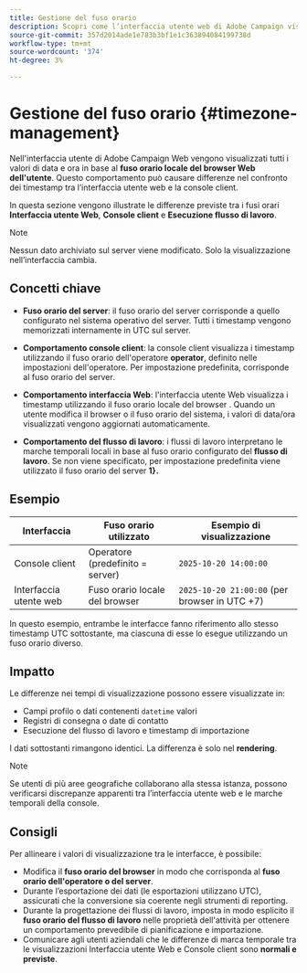 ```yaml
---
title: Gestione del fuso orario
description: Scopri come l’interfaccia utente web di Adobe Campaign visualizza i valori di data e ora in base ai fusi orari di browser, operatori, flussi di lavoro e server.
source-git-commit: 357d2014ade1e783b3bf1e1c363894084199738d
workflow-type: tm+mt
source-wordcount: '374'
ht-degree: 3%

---
```


# Gestione del fuso orario {#timezone-management}

Nell&#39;interfaccia utente di Adobe Campaign Web vengono visualizzati tutti i valori di data e ora in base al **fuso orario locale del browser Web dell&#39;utente**. Questo comportamento può causare differenze nel confronto dei timestamp tra l’interfaccia utente web e la console client.

In questa sezione vengono illustrate le differenze previste tra i fusi orari **Interfaccia utente Web**, **Console client** e **Esecuzione flusso di lavoro**.

>[!NOTE]
>
>Nessun dato archiviato sul server viene modificato. Solo la visualizzazione nell’interfaccia cambia.

## Concetti chiave

* **Fuso orario del server**: il fuso orario del server corrisponde a quello configurato nel sistema operativo del server. Tutti i timestamp vengono memorizzati internamente in UTC sul server.

* **Comportamento console client**: la console client visualizza i timestamp utilizzando il fuso orario dell&#39;operatore **operator**, definito nelle impostazioni dell&#39;operatore. Per impostazione predefinita, corrisponde al fuso orario del server **&#x200B;**.

* **Comportamento interfaccia Web**: l&#39;interfaccia utente Web visualizza i timestamp utilizzando il fuso orario locale del browser **&#x200B;**. Quando un utente modifica il browser o il fuso orario del sistema, i valori di data/ora visualizzati vengono aggiornati automaticamente.

* **Comportamento del flusso di lavoro**: i flussi di lavoro interpretano le marche temporali locali in base al fuso orario configurato del **flusso di lavoro**. Se non viene specificato, per impostazione predefinita viene utilizzato il fuso orario del server **1&rbrace;.**

## Esempio

| Interfaccia | Fuso orario utilizzato | Esempio di visualizzazione |
|------------|----------------|-----------------|
| Console client | Operatore (predefinito = server) | `2025-10-20 14:00:00` |
| Interfaccia utente web | Fuso orario locale del browser | `2025-10-20 21:00:00` (per browser in UTC +7) |

In questo esempio, entrambe le interfacce fanno riferimento allo stesso timestamp UTC sottostante, ma ciascuna di esse lo esegue utilizzando un fuso orario diverso.

## Impatto

Le differenze nei tempi di visualizzazione possono essere visualizzate in:

* Campi profilo o dati contenenti `datetime` valori
* Registri di consegna o date di contatto
* Esecuzione del flusso di lavoro e timestamp di importazione

I dati sottostanti rimangono identici. La differenza è solo nel **rendering**.

>[!NOTE]
>
>Se utenti di più aree geografiche collaborano alla stessa istanza, possono verificarsi discrepanze apparenti tra l’interfaccia utente web e le marche temporali della console.

## Consigli

Per allineare i valori di visualizzazione tra le interfacce, è possibile:

* Modifica il **fuso orario del browser** in modo che corrisponda al **fuso orario dell&#39;operatore o del server**.
* Durante l’esportazione dei dati (le esportazioni utilizzano UTC), assicurati che la conversione sia coerente negli strumenti di reporting.
* Durante la progettazione dei flussi di lavoro, imposta in modo esplicito il **fuso orario del flusso di lavoro** nelle proprietà dell&#39;attività per ottenere un comportamento prevedibile di pianificazione e importazione.
* Comunicare agli utenti aziendali che le differenze di marca temporale tra le visualizzazioni Interfaccia utente Web e Console client sono **normali e previste**.
